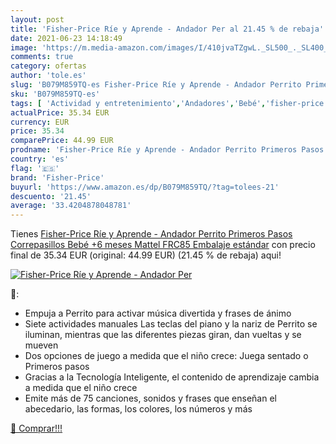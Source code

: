 ```yaml
---
layout: post
title: 'Fisher-Price Ríe y Aprende - Andador Per al 21.45 % de rebaja'
date: 2021-06-23 14:18:49
image: 'https://m.media-amazon.com/images/I/410jvaTZgwL._SL500_._SL400_.jpg'
comments: true
category: ofertas
author: 'tole.es'
slug: 'B079M859TQ-es Fisher-Price Ríe y Aprende - Andador Perrito Primeros...'
sku: 'B079M859TQ-es'
tags: [ 'Actividad y entretenimiento','Andadores','Bebé','fisher-price','mattel', ]
actualPrice: 35.34 EUR
currency: EUR
price: 35.34
comparePrice: 44.99 EUR
prodname: 'Fisher-Price Ríe y Aprende - Andador Perrito Primeros Pasos  Correpasillos Bebé +6 meses  Mattel FRC85   Embalaje estándar'
country: 'es'
flag: '🇪🇸'
brand: 'Fisher-Price'
buyurl: 'https://www.amazon.es/dp/B079M859TQ/?tag=tolees-21'
descuento: '21.45'
average: '33.4204878048781'
---
```


Tienes [Fisher-Price Ríe y Aprende - Andador Perrito Primeros Pasos  Correpasillos Bebé +6 meses  Mattel FRC85   Embalaje estándar](https://www.amazon.es/dp/B079M859TQ/?tag=tolees-21) con precio final de  35.34 EUR (original: 44.99 EUR) (21.45 %  de rebaja) aqui!

[![Fisher-Price Ríe y Aprende - Andador Per](https://m.media-amazon.com/images/I/410jvaTZgwL._SL500_._SL400_.jpg)](https://www.amazon.es/dp/B079M859TQ/?tag=tolees-21)

🔎:

- Empuja a Perrito para activar música divertida y frases de ánimo
- Siete actividades manuales Las teclas del piano y la nariz de Perrito se iluminan, mientras que las diferentes piezas giran, dan vueltas y se mueven
- Dos opciones de juego a medida que el niño crece: Juega sentado o Primeros pasos
- Gracias a la Tecnología Inteligente, el contenido de aprendizaje cambia a medida que el niño crece
- Emite más de 75 canciones, sonidos y frases que enseñan el abecedario, las formas, los colores, los números y más

[🛒 Comprar!!!](https://www.amazon.es/dp/B079M859TQ/?tag=tolees-21)
